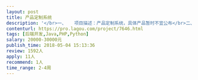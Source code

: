 ```yaml
---                
layout: post       
title: 产品定制系统           
description: '</br>一、	项目描述：产品定制系统，具体产品暂时不宜公布</br>二、	主要功能点：登录页面、定制页面、后台查询定制详情、支付页面</br>三、	可参考产品：各大运动鞋品牌的球鞋定制</br>四、	人员要求：招深圳本地开发公司，能够提供发票，具体业务逻辑需至本公司沟通</br>'     
contenturl: https://pro.lagou.com/project/7646.html      
tags: [后端开发,Java,PHP,Python]            
salary: 20000-30000元          
publish_time: 2018-05-04 15:13:36         
review: 1592人                   
apply: 11人                   
recommend: 1人                   
time_range: 2-4周              
---                 
```

